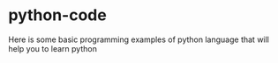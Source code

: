 # python-code
Here is some basic programming examples of python language that will help you to learn python
